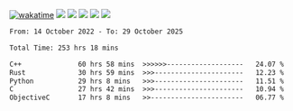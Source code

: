 [![wakatime](https://wakatime.com/badge/user/368879df-dc38-4b1a-86c4-8a2054a0e074.svg)](https://wakatime.com/@368879df-dc38-4b1a-86c4-8a2054a0e074)
<img src="https://img.shields.io/badge/Windows-0078D6?style=flat&logo=Windows&logoColor=white">
<img src="https://img.shields.io/badge/IntelliJ_IDEA-000000.svg?style=flat&logo=IntelliJ-IDEA&logoColor=white">
<img src="https://img.shields.io/badge/CLion-000000.svg?style=flat&logo=CLion&logoColor=white">
<img src="https://img.shields.io/badge/Visual_Studio_Code-007ACC?style=flat&logo=Visual-Studio-Code&logoColor=white">
<img src="https://img.shields.io/badge/Discord-5865F2?label=kano42&style=flat&logo=discord&logoColor=white">
<br>


<!--START_SECTION:waka-->

```txt
From: 14 October 2022 - To: 29 October 2025

Total Time: 253 hrs 18 mins

C++              60 hrs 58 mins  >>>>>>-------------------   24.07 %
Rust             30 hrs 59 mins  >>>----------------------   12.23 %
Python           29 hrs 8 mins   >>>----------------------   11.51 %
C                27 hrs 42 mins  >>>----------------------   10.94 %
ObjectiveC       17 hrs 8 mins   >>-----------------------   06.77 %
```

<!--END_SECTION:waka-->
